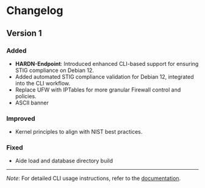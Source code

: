 # Changelog

## Version 1

### Added
- **HARDN-Endpoint**: Introduced enhanced CLI-based support for ensuring STIG compliance on Debian 12.
- Added automated STIG compliance validation for Debian 12, integrated into the CLI workflow.
- Replace UFW with IPTables for more granular Firewall control and policies. 
- ASCII banner

### Improved
- Kernel principles to align with NIST best practices. 

### Fixed
- Aide load and database directory build

---

*Note*: For detailed CLI usage instructions, refer to the [documentation](https://github.com/OpenSource-For-Freedom/HARDN/blob/main/README.md).